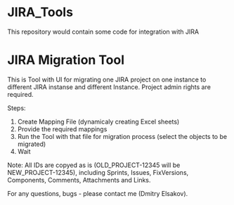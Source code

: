 # JIRA_Tools
This repository would contain some code for integration with JIRA

# JIRA Migration Tool
This is Tool with UI for migrating one JIRA project on one instance to different JIRA instanse and different Instance.
Project admin rights are required.

Steps:
1. Create Mapping File (dynamicaly creating Excel sheets)
2. Provide the required mappings
3. Run the Tool with that file for migration process (select the objects to be migrated)
4. Wait

Note: All IDs are copyed as is (OLD_PROJECT-12345 will be NEW_PROJECT-12345), including Sprints, Issues, FixVersions, Components, Comments, Attachments and Links.

For any questions, bugs - please contact me (Dmitry Elsakov).
